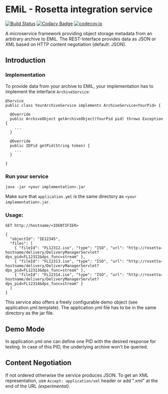 # EMiL - Rosetta integration service
[![Build Status](https://travis-ci.org/emil-emulation/emil-integration-framework.svg?branch=master)](https://travis-ci.org/emil-emulation/emil-integration-framework)
[![Codacy Badge](https://api.codacy.com/project/badge/grade/ae1606d194c94c0d926805e697b94785)](https://www.codacy.com/app/marcus_2/emil-integration-framework)
[![codecov.io](https://codecov.io/github/emil-emulation/emil-integration-framework/coverage.svg?branch=master)](https://codecov.io/github/emil-emulation/emil-integration-framework?branch=master)

A microservice framework providing object storage metadata from an arbitrary archive to EMiL. The REST-Interface provides data as JSON or XML based on HTTP content negotiation (default: JSON).

## Introduction

### Implementation

To provide data from your archive to EMiL, your implementation has to implement the interface `ArchiveService`:

    @Service
    public class YourArchiveService implements ArchiveService<YourPid> {

      @Override
      public ArchiveObject getArchiveObject(YourPid pid) throws Exception {
        ...
      }

      @Override
      public IEPid getPid(String token) {
        ...
      }

    }


### Run your service

    java -jar <your implementation>.jar

Make sure that `application.yml` is the same directory as `<your implementation>.jar`.

### Usage:

    GET http://hostname/<IDENTIFIER>

    {
      "objectId": "IE12345",
      "files": [
        { "fileId": "FL12312.iso", "type": "ISO", "url": "http://rosetta-hostname/delivery/DeliveryManagerServlet?dps_pid=FL12312&dps_func=stream" },
        { "fileId": "FL12313.iso", "type": "ISO", "url": "http://rosetta-hostname/delivery/DeliveryManagerServlet?dps_pid=FL12313&dps_func=stream" },
        { "fileId": "FL12314.iso", "type": "ISO", "url": "http://rosetta-hostname/delivery/DeliveryManagerServlet?dps_pid=FL12314&dps_func=stream" }
      ]
    }

This service also offers a freely configurable demo object (see application.yml.template). The application.yml file has to be in the same directory as the jar file.

## Demo Mode

In application.yml one can define one PID with the desired response for testing. In case of this PID, the underlying archive won't be queried.

## Content Negotiation

If not ordered otherwise the service produces JSON. To get an XML representation, use `Accept: application/xml` header or add ".xml" at the end of the URL *(experimental)*.
